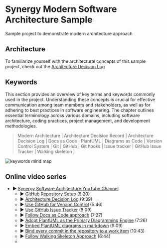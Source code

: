 # Synergy Modern Software Architecture Sample

Sample project to demonstrate modern architecture approach

## Architecture

To familiarize yourself with the architectural concepts of this sample project, 
check out the [Architecture Decision Log](docs/architecture/Architecture%20Decision%20Log.md)

## Keywords

This section provides an overview of key terms and keywords commonly used in the project.
Understanding these concepts is crucial for effective communication among team members and stakeholders,
as well as for adhering to best practices in software engineering. 
The chapter outlines essential terminology across various domains, 
including software architecture, coding practices, project management, and development methodologies.

> Modern Architecture |
> Architecture Decision Record | Architecture Decision Log |
> Docs as Code | PlantUML | Diagrams as Code |
> Version Control System | Git | GitHub | Git hooks |
> Issue tracker | GitHub Issue Tracker |
> Walking skeleton |

<!--
```plantuml
@startmindmap

* Synergy Modern Architecture

-- Process
---_ Version Control System
----_ Git
---_ Issue tracker
----_ GitHub Issues

-- Tools
---_ GitHub
---_ Git hooks
---_ PlantUML

++ Documentation
+++_ Docs As Code
+++_ Diagrams as Code

++ Architecture
+++_ Architecture Decision Log
+++_ Architecture Decision Record
+++_ Walking skeleton 
+++_ C4 Architecture Model

@endmindmap
```
-->
![keywords mind map](https://www.plantuml.com/plantuml/png/V95DQWCn38NtWTn1wmwpwm4I4cWB2OJqRnbKZvYOiQqYQHOvMnSzKgzGUtveikdEVjzxvidw-VfUgQ5OzAc9-BbSB1Tty7n99Eq5zjoG95YBEtiZPxrGCTGr78GTgPPpVO8t4lMSOCF9X4FEgr4SOAOFtYRVasfFO8Ak8xd2Z_t7o7Hw_eKvp8-F_Ey2P-PkXeU0oLxtkvAhAjYowoCbGyjrYbATYgQmrbokoUr7oMCh61LmbeVqxPo3yrg2BJa_pBdZzbz-9CVIJ9Pt39rFBMX7WIpJIT_StwRBPuVIP4Lv5VCwVW400F__0m00) <!-- ← Generated image link. Do NOT modify it manually. -->

## Online video series

* ▶️ [Synergy Software Architecture YouTube Channel](https://www.youtube.com/channel/UCTildHeLP4HoQVexsdrrHLA)
  * ▶️ [GitHub Repository Setup](https://www.youtube.com/watch?v=1xpCQnlqwFE) (5:20)
  * ▶️ [Architecture Decision Log](https://www.youtube.com/watch?v=td3vERoL_KQ) (9:39)
  * ▶️ [Use GitHub for Version Control](https://youtu.be/YZxJj41nQ7A) (5:46)
  * ▶️ [Use GitHub Issue Tracker](https://youtu.be/7S1QSb9skfw) (8:09)
  * ▶️ [Follow Docs as Code approach](https://youtu.be/pv0rfyymEwY) (7:27)
  * ▶️ [Adopt PlantUML as the Primary Diagramming Engine](https://youtu.be/x99410rf_nE) (7:26)
  * ▶️ [Embed PlantUML diagrams in markdown](https://youtu.be/i2aXJNo7owo) (9:09)
  * ▶️ [Bind every commit in the repository to a work item](https://youtu.be/-6X551gnXR0) (10:43)
  * ▶️ [Follow Walking Skeleton Approach](https://youtu.be/xYyhNfAkV-A) (6:44)
  * [//]: # (TODO Add link to the video)